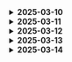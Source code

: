 <details>
<summary><b>2025-03-10</b></summary>
[리액트-컴포넌트 생성 공부](https://adhesive-gladiolus-504.notion.site/1b1282fa3bfc80989e2dddb95fb9af42?pvs=4)

</details>

<details>
<summary><b>2025-03-11</b></summary>
[데이터 흐름 공부 - api와 fetch](https://adhesive-gladiolus-504.notion.site/1b3282fa3bfc8042b3cbf9e2a8213a19?pvs=4)
</details>

<details>
<summary><b>2025-03-12</b></summary>
[리액트 아이콘] (https://react-icons.github.io/react-icons/search/#q=TRASH)
이 사이트를 이용하면 리액트에서 제공하는 아이콘을 바로 import해서 쓸 수 있다.
피그마에서 따로 svg 파일 다운받을 필요가 없어서 편할 것 같다.

</details>

<details>
<summary><b>2025-03-13</b></summary>
[리액트 - 비밀번호 입력 시 눈 모양 보이기/숨기기](https://adhesive-gladiolus-504.notion.site/1b4282fa3bfc80188e1ac389ccf4ba17?pvs=4)
react-password-toggle 설치해서 쉽게 구현할 수 있다
</details>

<details>
<summary><b>2025-03-14</b></summary>
[public과 asset의 차이](https://adhesive-gladiolus-504.notion.site/public-asset-1b7282fa3bfc80f2851bf63bfc9de2ca?pvs=4)
</details>
